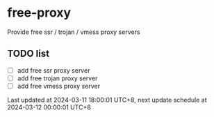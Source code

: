 
# free-proxy
Provide free ssr / trojan / vmess proxy servers


## TODO list
- [ ] add free ssr proxy server
- [ ] add free trojan proxy server
- [ ] add free vmess proxy server

Last updated at 2024-03-11 18:00:01 UTC+8, next update schedule at 2024-03-12 00:00:01 UTC+8

